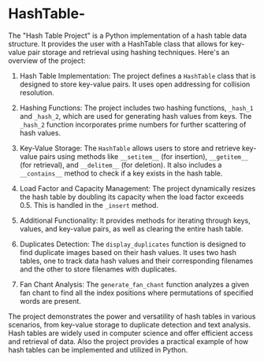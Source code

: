 # HashTable-
The "Hash Table Project" is a Python implementation of a hash table data structure. It provides the user with a HashTable class that allows for key-value pair storage and retrieval using hashing techniques. Here's an overview of the project:

1. Hash Table Implementation: The project defines a `HashTable` class that is designed to store key-value pairs. It uses open addressing for collision resolution.

2. Hashing Functions: The project includes two hashing functions, `_hash_1` and `_hash_2`, which are used for generating hash values from keys. The `_hash_2` function incorporates prime numbers for further scattering of hash values.

3. Key-Value Storage: The `HashTable` allows users to store and retrieve key-value pairs using methods like `__setitem__` (for insertion), `__getitem__` (for retrieval), and `__delitem__` (for deletion). It also includes a `__contains__` method to check if a key exists in the hash table.

4. Load Factor and Capacity Management: The project dynamically resizes the hash table by doubling its capacity when the load factor exceeds 0.5. This is handled in the `_insert` method.

5. Additional Functionality: It provides methods for iterating through keys, values, and key-value pairs, as well as clearing the entire hash table.

6. Duplicates Detection: The `display_duplicates` function is designed to find duplicate images based on their hash values. It uses two hash tables, one to track data hash values and their corresponding filenames and the other to store filenames with duplicates.

7. Fan Chant Analysis: The `generate_fan_chant` function analyzes a given fan chant to find all the index positions where permutations of specified words are present.

The project demonstrates the power and versatility of hash tables in various scenarios, from key-value storage to duplicate detection and text analysis. Hash tables are widely used in computer science and offer efficient access and retrieval of data. Also the project provides a practical example of how hash tables can be implemented and utilized in Python.
